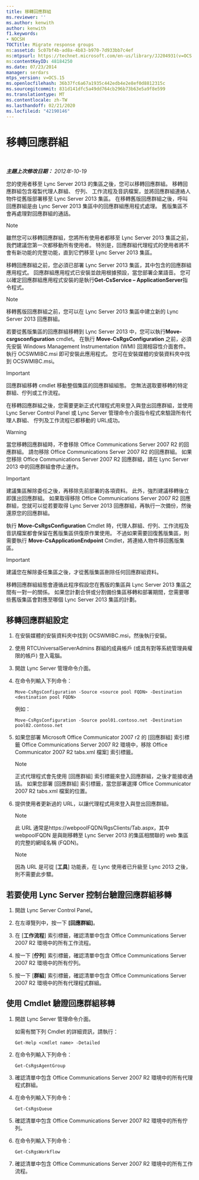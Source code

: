 ```yaml
---
title: 移轉回應群組
ms.reviewer: ''
ms.author: kenwith
author: kenwith
f1.keywords:
- NOCSH
TOCTitle: Migrate response groups
ms:assetid: 5c07bf4b-ad8a-4b83-b970-7d933bb7c4ef
ms:mtpsurl: https://technet.microsoft.com/en-us/library/JJ204931(v=OCS.15)
ms:contentKeyID: 48184250
ms.date: 07/23/2014
manager: serdars
mtps_version: v=OCS.15
ms.openlocfilehash: 36b37fc6a67a1935c442edb4e2e8ef0d8812315c
ms.sourcegitcommit: 831d141dfc5a49dd764cb296b73b63e5a9f8e599
ms.translationtype: MT
ms.contentlocale: zh-TW
ms.lasthandoff: 02/21/2020
ms.locfileid: "42190146"
---
```

<div data-xmlns="http://www.w3.org/1999/xhtml">

<div class="topic" data-xmlns="http://www.w3.org/1999/xhtml" data-msxsl="urn:schemas-microsoft-com:xslt" data-cs="https://msdn.microsoft.com/">

<div data-asp="https://msdn2.microsoft.com/asp">

# <a name="migrate-response-groups"></a>移轉回應群組

</div>

<div id="mainSection">

<div id="mainBody">

<span> </span>

_**主題上次修改日期：** 2012年-10-19_

您的使用者移至 Lync Server 2013 的集區之後，您可以移轉回應群組。 移轉回應群組包含複製代理人群組、 佇列、 工作流程及音訊檔案，並將回應群組連絡人物件從舊版部署移至 Lync Server 2013 集區。 在移轉舊版回應群組之後，呼叫回應群組是由 Lync Server 2013 集區中的回應群組應用程式處理。 舊版集區不會再處理對回應群組的通話。

<div>


> [!NOTE]  
> 雖然您可以移轉回應群組，您將所有使用者都移至 Lync Server 2013 集區之前，我們建議您第一次都移動所有使用者。 特別是，回應群組代理程式的使用者將不會有新功能的完整功能，直到它們移至 Lync Server 2013 集區。



</div>

移轉回應群組之前，您必須已部署 Lync Server 2013 集區，其中包含的回應群組應用程式。 回應群組應用程式已安裝並啟用根據預設，當您部署企業語音。 您可以確定回應群組應用程式安裝的是執行**Get-CsService – ApplicationServer**指令程式。

<div>


> [!NOTE]  
> 移轉舊版回應群組之前，您可以在 Lync Server 2013 集區中建立新的 Lync Server 2013 回應群組。



</div>

若要從舊版集區的回應群組移轉到 Lync Server 2013 中，您可以執行**Move-csrgsconfiguration** cmdlet。 在執行 **Move-CsRgsConfiguration** 之前，必須先安裝 Windows Management Instrumentation (WMI) 回溯相容性介面套件。 執行 OCSWMIBC.msi 即可安裝此應用程式。 您可在安裝媒體的安裝資料夾中找到 OCSWMIBC.msi。

<div>


> [!IMPORTANT]  
> 回應群組移轉 cmdlet 移動整個集區的回應群組組態。 您無法選取要移轉的特定群組、佇列或工作流程。



</div>

在移轉回應群組之後，您需要更新正式代理程式用來登入與登出回應群組，並使用 Lync Server Control Panel 或 Lync Server 管理命令介面指令程式來驗證所有代理人群組、 佇列及工作流程已都移動的 URL成功。

<div>


> [!WARNING]  
> 當您移轉回應群組時，不會移除 Office Communications Server 2007 R2 的回應群組。 請勿移除 Office Communications Server 2007 R2 的回應群組。 如果您移除 Office Communications Server 2007 R2 回應群組，請在 Lync Server 2013 中的回應群組會停止運作。



</div>

<div>


> [!IMPORTANT]  
> 建議集區解除委任之後，再移除先前部署的各項資料。 此外，強烈建議移轉後立即匯出回應群組。 如果取得移除 Office Communications Server 2007 R2 回應群組，您就可以從若要取得 Lync Server 2013 回應群組，再執行一次備份，然後還原您的回應群組。



</div>

執行 **Move-CsRgsConfiguration** Cmdlet 時，代理人群組、佇列、工作流程及音訊檔案都會保留在舊版集區供復原作業使用。 不過如果需要回復舊版集區，則需要執行 **Move-CsApplicationEndpoint** Cmdlet，將連絡人物件移回舊版集區。

<div>


> [!IMPORTANT]  
> 建議您在解除委任集區之後，才從舊版集區刪除任何回應群組資料。



</div>

移轉回應群組組態會遵循此程序假設您在舊版的集區與 Lync Server 2013 集區之間有一對一的關係。 如果您計劃合併或分割備份集區移轉和部署期間，您需要哪些舊版集區會對應至哪個 Lync Server 2013 集區的計劃。

<div>

## <a name="to-migrate-response-group-configurations"></a>移轉回應群組設定

1.  在安裝媒體的安裝資料夾中找到 OCSWMIBC.msi，然後執行安裝。

2.  使用 RTCUniversalServerAdmins 群組的成員帳戶 (或具有對等系統管理員權限的帳戶) 登入電腦。

3.  開啟 Lync Server 管理命令介面。

4.  在命令列輸入下列命令：
    
        Move-CsRgsConfiguration -Source <source pool FQDN> -Destination <destination pool FQDN>
    
    例如：
    
        Move-CsRgsConfiguration -Source pool01.contoso.net -Destination pool02.contoso.net

5.  如果您部署 Microsoft Office Communicator 2007 r2 的 [回應群組] 索引標籤 Office Communications Server 2007 R2 環境中，移除 Office Communicator 2007 R2 tabs.xml 檔案] 索引標籤。
    
    <div>
    

    > [!NOTE]  
    > 正式代理程式會先使用 [回應群組] 索引標籤來登入回應群組，之後才能接收通話。 如果您部署 [回應群組] 索引標籤，當您部署選擇 Office Communicator 2007 R2 tabs.xml 檔案的位置。

    
    </div>

6.  提供使用者更新過的 URL，以讓代理程式用來登入與登出回應群組。
    
    <div>
    

    > [!NOTE]  
    > 此 URL 通常是https://webpoolFQDN/RgsClients/Tab.aspx，其中 webpoolFQDN 是與剛移轉至 Lync Server 2013 的集區相關聯的 web 集區的完整的網域名稱 (FQDN)。

    
    </div>
    
    <div>
    

    > [!NOTE]  
    > 因為 URL 是可從 [<STRONG>工具</STRONG>] 功能表，在 Lync 使用者已升級至 Lync 2013 之後，則不需要此步驟。

    
    </div>

</div>

<div>

## <a name="to-verify-response-group-migration-by-using-lync-server-control-panel"></a>若要使用 Lync Server 控制台驗證回應群組移轉

1.  開啟 Lync Server Control Panel。

2.  在左導覽列中，按一下 **[回應群組]**。

3.  在 [**工作流程**] 索引標籤，確認清單中包含 Office Communications Server 2007 R2 環境中的所有工作流程。

4.  按一下 [**佇列**] 索引標籤，確認清單中包含 Office Communications Server 2007 R2 環境中的所有佇列。

5.  按一下 [**群組**] 索引標籤，確認清單中包含 Office Communications Server 2007 R2 環境中的所有代理程式群組。

</div>

<div>

## <a name="to-verify-response-group-migration-by-using-cmdlets"></a>使用 Cmdlet 驗證回應群組移轉

1.  開啟 Lync Server 管理命令介面。
    
    如需有關下列 Cmdlet 的詳細資訊，請執行：
    
        Get-Help <cmdlet name> -Detailed

2.  在命令列輸入下列命令：
    
        Get-CsRgsAgentGroup

3.  確認清單中包含 Office Communications Server 2007 R2 環境中的所有代理程式群組。

4.  在命令列輸入下列命令：
    
        Get-CsRgsQueue

5.  確認清單中包含 Office Communications Server 2007 R2 環境中的所有佇列。

6.  在命令列輸入下列命令：
    
        Get-CsRgsWorkflow

7.  確認清單中包含 Office Communications Server 2007 R2 環境中的所有工作流程。

</div>

</div>

<span> </span>

</div>

</div>

</div>

